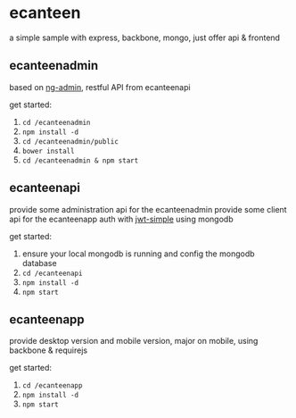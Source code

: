 # ecanteen
a simple sample with express, backbone, mongo, just offer api &amp; frontend

## ecanteenadmin
  based on [ng-admin](https://github.com/marmelab/ng-admin), restful API from ecanteenapi

  get started:
  1. `cd /ecanteenadmin`
  2. `npm install -d`
  3. `cd /ecanteenadmin/public`
  4. `bower install`
  5. `cd /ecanteenadmin & npm start`

## ecanteenapi
  provide some administration api for the ecanteenadmin
  provide some client api for the ecanteenapp
  auth with [jwt-simple](https://github.com/hokaccha/node-jwt-simple)
  using mongodb

  get started:
  1. ensure your local mongodb is running and config the mongodb database
  2. `cd /ecanteenapi`
  3. `npm install -d`
  4. `npm start`

## ecanteenapp
  provide desktop version and mobile version, major on mobile,
  using backbone & requirejs

  get started:
  1. `cd /ecanteenapp`
  2. `npm install -d`
  3. `npm start`
